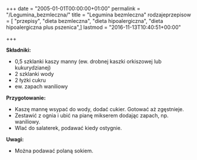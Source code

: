 +++
date = "2005-01-01T00:00:00+01:00"
permalink = "/Legumina_bezmleczna/"
title = "Legumina bezmleczna"
rodzajeprzepisow = [ "przepisy", "dieta bezmleczna", "dieta hipoalergiczna", "dieta hipoalergiczna plus pszenica",]
lastmod = "2016-11-13T10:40:51+00:00"

+++

**Składniki:**

-   0,5 szklanki kaszy manny (ew. drobnej kaszki orkiszowej lub kukurydzianej)
-   2 szklanki wody
-   2 łyżki cukru
-   ew. zapach waniliowy

**Przygotowanie:**

-   Kaszę mannę wsypać do wody, dodać cukier. Gotować aż zgęstnieje.
-   Zestawić z ognia i ubić na pianę mikserem dodając zapach, np. waniliowy.
-   Wlać do salaterek, podawać kiedy ostygnie.

**Uwagi:**

-   Można podawać polaną sokiem.
